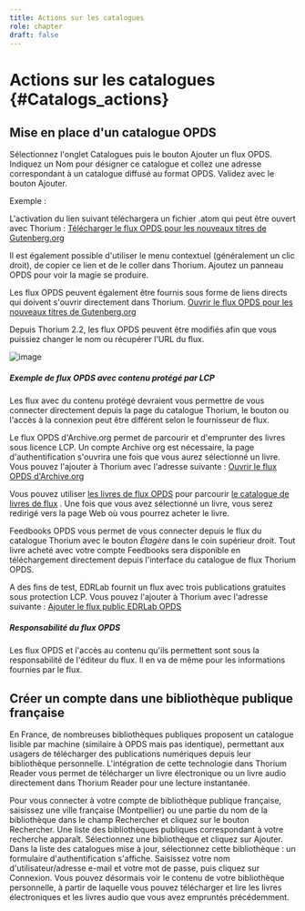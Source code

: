 ```yaml
---
title: Actions sur les catalogues
role: chapter
draft: false
---
```


# Actions sur les catalogues {#Catalogs_actions}

## Mise en place d'un catalogue OPDS

Sélectionnez l'onglet <span class="ui_button">Catalogues</span> puis le bouton <span class="ui_button">Ajouter un flux OPDS</span>. Indiquez un Nom pour désigner ce catalogue et collez une adresse correspondant à un catalogue diffusé au format OPDS. Validez avec le bouton <span class="ui_button">Ajouter</span>.

Exemple :

L'activation du lien suivant téléchargera un fichier .atom qui peut être ouvert avec Thorium : [Télécharger le flux OPDS pour les nouveaux titres de Gutenberg.org](https://www.gutenberg.org/ebooks/search.opds/) 

Il est également possible d'utiliser le menu contextuel (généralement un clic droit), de copier ce lien et de le coller dans Thorium. Ajoutez un panneau OPDS pour voir la magie se produire.

Les flux OPDS peuvent également être fournis sous forme de liens directs qui doivent s'ouvrir directement dans Thorium. [Ouvrir le flux OPDS pour les nouveaux titres de Gutenberg.org](https://www.gutenberg.org/ebooks/search.opds/) 

Depuis Thorium 2.2, les flux OPDS peuvent être modifiés afin que vous puissiez changer le nom ou récupérer l'URL du flux.

![image](../../resources/images/local-fr/thorium-opds-add.png)

##### Exemple de flux OPDS avec contenu protégé par LCP

Les flux avec du contenu protégé devraient vous permettre de vous connecter directement depuis la page du catalogue Thorium, le bouton ou l'accès à la connexion peut être différent selon le fournisseur de flux.

Le flux OPDS d'Archive.org permet de parcourir et d'emprunter des livres sous licence LCP. Un compte Archive org est nécessaire, la page d'authentification s'ouvrira une fois que vous aurez sélectionné un livre. Vous pouvez l'ajouter à Thorium avec l'adresse suivante : [Ouvrir le flux OPDS d'Archive.org](https://archive.org/services/opds)

Vous pouvez utiliser [les livres de flux OPDS](https://catalog.feedbooks.com/catalog/index.json) pour parcourir [le catalogue de livres de flux](https://www.feedbooks.com/#) . Une fois que vous avez sélectionné un livre, vous serez redirigé vers la page Web où vous pourrez acheter le livre.

Feedbooks OPDS vous permet de vous connecter depuis le flux du catalogue Thorium avec le bouton *Étagère* dans le coin supérieur droit. Tout livre acheté avec votre compte Feedbooks sera disponible en téléchargement directement depuis l'interface du catalogue de flux Thorium OPDS.

A des fins de test, EDRLab fournit un flux avec trois publications gratuites sous protection LCP. Vous pouvez l'ajouter à Thorium avec l'adresse suivante : [Ajouter le flux public EDRLab OPDS](https://edrlab.org/public/feed/opds-lcp.json)

##### Responsabilité du flux OPDS

Les flux OPDS et l'accès au contenu qu'ils permettent sont sous la responsabilité de l'éditeur du flux. Il en va de même pour les informations fournies par le flux.

## Créer un compte dans une bibliothèque publique française

En France, de nombreuses bibliothèques publiques proposent un catalogue lisible par machine (similaire à OPDS mais pas identique), permettant aux usagers de télécharger des publications numériques depuis leur bibliothèque personnelle. L'intégration de cette technologie dans Thorium Reader vous permet de télécharger un livre électronique ou un livre audio directement dans Thorium Reader pour une lecture instantanée.

Pour vous connecter à votre compte de bibliothèque publique française, saisissez une ville française (Montpellier) ou une partie du nom de la bibliothèque dans le champ Rechercher et cliquez sur le bouton Rechercher. Une liste des bibliothèques publiques correspondant à votre recherche apparaît. Sélectionnez une bibliothèque et cliquez sur Ajouter. Dans la liste des catalogues mise à jour, sélectionnez cette bibliothèque : un formulaire d'authentification s'affiche. Saisissez votre nom d'utilisateur/adresse e-mail et votre mot de passe, puis cliquez sur Connexion. Vous pouvez désormais voir le contenu de votre bibliothèque personnelle, à partir de laquelle vous pouvez télécharger et lire les livres électroniques et les livres audio que vous avez empruntés précédemment. 
